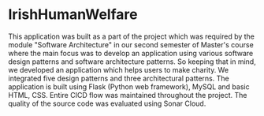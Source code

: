 # IrishHumanWelfare

This application was built as a part of the project which was required by the module "Software Architecture" in our second semester of Master's course where the main focus was to develop an application using various software design patterns and software architecture patterns. So keeping that in mind, we developed an application which helps users to make charity. We integrated five design patterns and three architectural patterns. The application is built using Flask (Python web framework), MySQL and basic HTML, CSS. Entire CICD flow was maintained throughout the project. The quality of the source code was evaluated using Sonar Cloud. 
